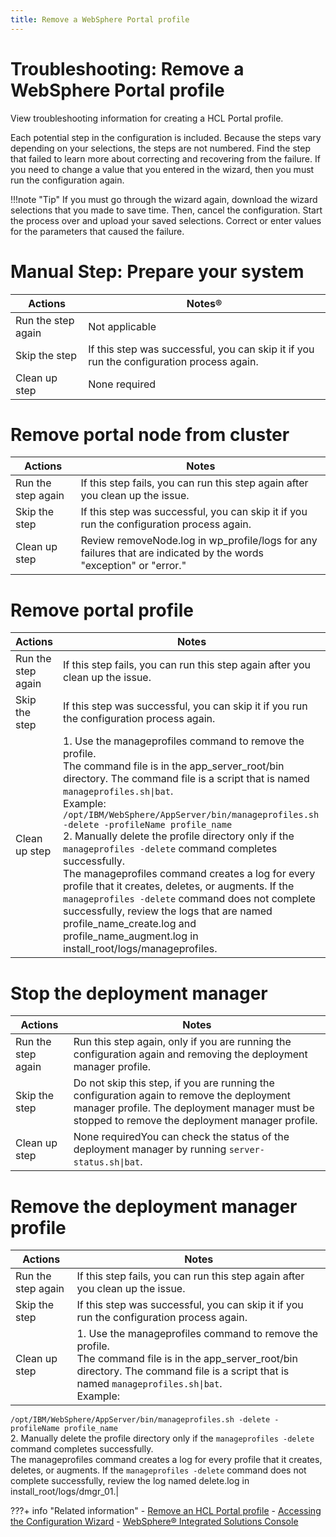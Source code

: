 ```yaml
---
title: Remove a WebSphere Portal profile
---
```


# Troubleshooting: Remove a WebSphere Portal profile

View troubleshooting information for creating a HCL Portal profile.

Each potential step in the configuration is included. Because the steps vary depending on your selections, the steps are not numbered. Find the step that failed to learn more about correcting and recovering from the failure. If you need to change a value that you entered in the wizard, then you must run the configuration again.

!!!note "Tip"
    If you must go through the wizard again, download the wizard selections that you made to save time. Then, cancel the configuration. Start the process over and upload your saved selections. Correct or enter values for the parameters that caused the failure.

# Manual Step: Prepare your system

|Actions|Notes®|
|-------|------|
|Run the step again|Not applicable|
|Skip the step|If this step was successful, you can skip it if you run the configuration process again.|
|Clean up step|None required|

# Remove portal node from cluster

|Actions|Notes|
|-------|-----|
|Run the step again|If this step fails, you can run this step again after you clean up the issue.|
|Skip the step|If this step was successful, you can skip it if you run the configuration process again.|
|Clean up step|Review removeNode.log in wp\_profile/logs for any failures that are indicated by the words "exception" or "error."|

# Remove portal profile

|Actions|Notes|
|-------|-----|
|Run the step again|If this step fails, you can run this step again after you clean up the issue.|
|Skip the step|If this step was successful, you can skip it if you run the configuration process again.|
|Clean up step|1.  Use the manageprofiles command to remove the profile.<br> The command file is in the app_server_root/bin directory. The command file is a script that is named `manageprofiles.sh\|bat`. <br> Example: `/opt/IBM/WebSphere/AppServer/bin/manageprofiles.sh -delete -profileName profile_name`<br> 2.  Manually delete the profile directory only if the `manageprofiles -delete` command completes successfully. <br> The manageprofiles command creates a log for every profile that it creates, deletes, or augments. If the `manageprofiles -delete` command does not complete successfully, review the logs that are named profile_name_create.log and profile_name_augment.log in install_root/logs/manageprofiles.|

# Stop the deployment manager

|Actions|Notes|
|-------|-----|
|Run the step again|Run this step again, only if you are running the configuration again and removing the deployment manager profile.|
|Skip the step|Do not skip this step, if you are running the configuration again to remove the deployment manager profile. The deployment manager must be stopped to remove the deployment manager profile.|
|Clean up step|None requiredYou can check the status of the deployment manager by running `server-status.sh\|bat`.|

# Remove the deployment manager profile

|Actions|Notes|
|-------|-----|
|Run the step again|If this step fails, you can run this step again after you clean up the issue.|
|Skip the step|If this step was successful, you can skip it if you run the configuration process again.|
|Clean up step|1.  Use the manageprofiles command to remove the profile.<br>The command file is in the app_server_root/bin directory. The command file is a script that is named `manageprofiles.sh\|bat`.<br> Example:<br>
 `/opt/IBM/WebSphere/AppServer/bin/manageprofiles.sh -delete -profileName profile_name` <br>2.  Manually delete the profile directory only if the `manageprofiles -delete` command completes successfully. <br>
The manageprofiles command creates a log for every profile that it creates, deletes, or augments. If the `manageprofiles -delete` command does not complete successfully, review the log named delete.log in install_root/logs/dmgr_01.|

???+ info "Related information" 
    - [Remove an HCL Portal profile](../../../manage/profile/cw_remove_profile.md)
    - [Accessing the Configuration Wizard](../../../manage/portal_admin_tools/cfg_wizard/configuration/cw_run.md)
    - [WebSphere® Integrated Solutions Console](../../portal_admin_tools/WebSphere_Integrated_Solutions_Console.md)